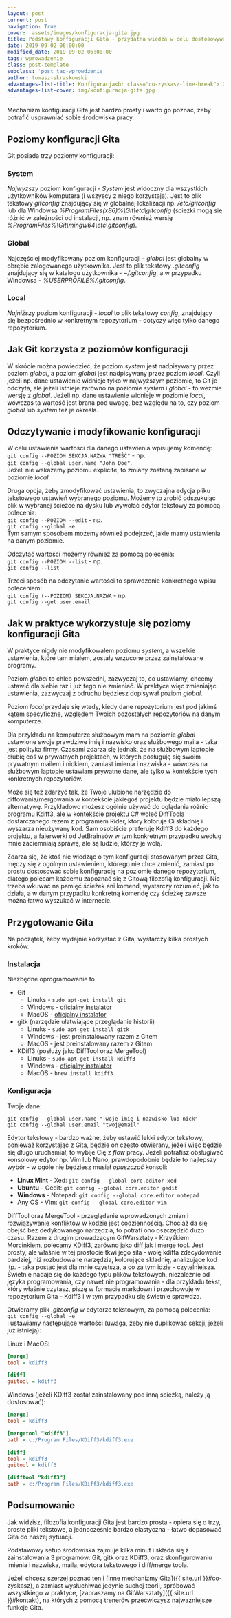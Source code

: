 ```yaml
---
layout: post
current: post
navigation: True
cover:  assets/images/konfiguracja-gita.jpg
title: Podstawy konfiguracji Gita - przydatna wiedza w celu dostosowywania środowisk
date: 2019-09-02 06:00:00
modified_date: 2019-09-02 06:00:00
tags: wprowadzenie
class: post-template
subclass: 'post tag-wprowdzenie'
author: tomasz-skraskowski
advantages-list-title: Konfiguracja<br class="co-zyskasz-line-break"> Gita
advantages-list-cover: img/konfiguracja-gita.jpg
---
```


Mechanizm konfiguracji Gita jest bardzo prosty i warto go poznać, żeby potrafić usprawniać sobie środowiska pracy.

## Poziomy konfiguracji Gita
Git posiada trzy poziomy konfiguracji:

### System
_Najwyższy_ poziom konfiguracji - _System_ jest widoczny dla wszystkich użytkowników komputera (i wszyscy z niego korzystają).
Jest to plik tekstowy _gitconfig_ znajdujący się w globalnej lokalizacji np. _/etc/gitconfig_ lub dla Windowsa _%ProgramFiles(x86)%\Git\etc\gitconfig_ (ścieżki mogą się różnić w zależności od instalacji, np. znam również wersję _%ProgramFiles%\Git\mingw64\etc\gitconfig_).

### Global
Najczęściej modyfikowany poziom konfiguracji - _global_ jest globalny w obrębie zalogowanego użytkownika.
Jest to plik tekstowy _.gitconfig_ znajdujący się w katalogu użytkownika - _~/.gitconfig_, a w przypadku Windowsa - _%USERPROFILE%/.gitconfig_.

### Local
_Najniższy_ poziom konfiguracji - _local_ to plik tekstowy _config_, znajdujący się bezpośrednio w konkretnym repozytorium - dotyczy więc tylko danego repozytorium.

## Jak Git korzysta z poziomów konfiguracji
W skrócie można powiedzieć, że poziom _system_ jest nadpisywany przez poziom _global_, a poziom _global_ jest nadpisywany przez poziom _local_.
Czyli jeżeli np. dane ustawienie widnieje tylko w najwyższym poziomie, to Git je odczyta, ale jeżeli istnieje zarówno na poziomie _system_ i _global_ - to weźmie wersję z _global_.
Jeżeli np. dane ustawienie widnieje w poziomie _local_, wówczas ta wartość jest brana pod uwagę, bez względu na to, czy poziom _global_ lub _system_ też je określa.

## Odczytywanie i modyfikowanie konfiguracji
W celu ustawienia wartości dla danego ustawienia wpisujemy komendę:  
`git config --POZIOM SEKCJA.NAZWA "TREŚĆ"` - np.  
`git config --global user.name "John Doe"`.  
Jeżeli nie wskażemy poziomu explicite, to zmiany zostaną zapisane w poziomie _local_.

Druga opcja, żeby zmodyfikować ustawienia, to zwyczajna edycja pliku tekstowego ustawień wybranego poziomu.
Możemy to zrobić odszukując plik w wybranej ścieżce na dysku lub wywołać edytor tekstowy za pomocą polecenia:  
`git config --POZIOM --edit` - np.  
`git config --global -e`  
Tym samym sposobem możemy również podejrzeć, jakie mamy ustawienia na danym poziomie.

Odczytać wartości możemy również za pomocą polecenia:  
`git config --POZIOM --list` - np.  
`git config --list`

Trzeci sposób na odczytanie wartości to sprawdzenie konkretnego wpisu poleceniem:  
`git config (--POZIOM) SEKCJA.NAZWA` - np.  
`git config --get user.email`

## Jak w praktyce wykorzystuje się poziomy konfiguracji Gita
W praktyce nigdy nie modyfikowałem poziomu _system_, a wszelkie ustawienia, które tam miałem, zostały wrzucone przez zainstalowane programy.

Poziom _global_ to chleb powszedni, zazwyczaj to, co ustawiamy, chcemy ustawić dla siebie raz i już tego nie zmieniać.
W praktyce więc zmieniając ustawienia, zazwyczaj z odruchu będziesz dopisywał poziom _global_.

Poziom _local_ przydaje się wtedy, kiedy dane repozytorium jest pod jakimś kątem specyficzne, względem Twoich pozostałych repozytoriów na danym komputerze.

Dla przykładu na komputerze służbowym mam na poziomie _global_ ustawione swoje prawdziwe imię i nazwisko oraz służbowego maila - taka jest polityka firmy.
Czasami zdarza się jednak, że na służbowym laptopie dłubię coś w prywatnych projektach, w których posługuję się swoim prywatnym mailem i nickiem, zamiast imienia i nazwiska - wówczas na służbowym laptopie ustawiam prywatne dane, ale tylko w kontekście tych konkretnych repozytoriów.

Może się też zdarzyć tak, że Twoje ulubione narzędzie do diffowania/mergowania w kontekście jakiegoś projektu będzie miało lepszą alternatywę.
Przykładowo możesz ogólnie używać do oglądania różnic programu Kdiff3, ale w kontekście projektu C# woleć DiffToola dostarczanego rezem z programem Rider, który koloruje Ci składnię i wyszarza nieużywany kod.
Sam osobiście preferuję Kdiff3 do każdego projektu, a fajerwerki od JetBrainsów w tym konkretnym przypadku według mnie zaciemniają sprawę, ale są ludzie, którzy je wolą.

Zdarza się, że ktoś nie wiedząc o tym konfiguracji stosowanym przez Gita, męczy się z ogólnym ustawieniem, którego nie chce zmienić, zamiast po prostu dostosować sobie konfigurację na poziomie danego repozytorium, dlatego polecam każdemu zapoznać się z Gitową filozofią konfiguracji.
Nie trzeba wkuwać na pamięć ścieżek ani komend, wystarczy rozumieć, jak to działa, a w danym przypadku konkretną komendę czy ścieżkę zawsze można łatwo wyszukać w internecie.

## Przygotowanie Gita
Na początek, żeby wydajnie korzystać z Gita, wystarczy kilka prostych kroków.

### Instalacja
Niezbędne oprogramowanie to
- Git
  - Linuks - `sudo apt-get install git`
  - Windows - <a href="https://git-scm.com/download/win" target="_blank">oficjalny instalator</a>
  - MacOS - <a href="https://git-scm.com/download/mac" target="_blank">oficjalny instalator</a>
- gitk (narzędzie ułatwiające przeglądanie historii)
  - Linuks - `sudo apt-get install gitk`
  - Windows - jest preinstalowany razem z Gitem
  - MacOS - jest preinstalowany razem z Gitem
- KDiff3 (posłuży jako DiffTool oraz MergeTool) 
  - Linuks - `sudo apt-get install kdiff3`
  - Windows - <a href="https://sourceforge.net/projects/kdiff3/" target="_blank">oficjalny instalator</a>
  - MacOS - `brew install kdiff3`

### Konfiguracja
Twoje dane:
```
git config --global user.name "Twoje imię i nazwisko lub nick"
git config --global user.email "twoj@email"
```
Edytor tekstowy - bardzo ważne, żeby ustawić lekki edytor tekstowy, ponieważ korzystając z Gita, będzie on często otwierany, jeżeli więc będzie się długo uruchamiał, to wybije Cię z _flow_  pracy.
Jeżeli potrafisz obsługiwać konsolowy edytor np. Vim lub Nano, prawdopodobnie będzie to najlepszy wybór - w ogóle nie będziesz musiał _opuszczać_ konsoli:
- **Linux Mint** - Xed: `git config --global core.editor xed`
- **Ubuntu** - Gedit: `git config --global core.editor gedit`
- **Windows** - Notepad: `git config --global core.editor notepad`
- Any OS - Vim: `git config --global core.editor vim`

DiffTool oraz MergeTool - przeglądanie wprowadzonych zmian i rozwiązywanie konfliktów w kodzie jest codziennością.
Chociaż da się obejść bez dedykowanego narzędzia, to potrafi ono oszczędzić dużo czasu. Razem z drugim prowadzącym GitWarsztaty - Krzyśkiem Morcinkiem, polecamy KDiff3, zarówno jako diff jak i merge tool.
Jest prosty, ale właśnie w tej prostocie tkwi jego siła - wolę kdiffa zdecydowanie bardziej, niż rozbudowane narzędzia, kolorujące składnię, analizujące kod itp. - taka postać jest dla mnie czystsza, a co za tym idzie - czytelniejsza.
Świetnie nadaje się do każdego typu plików tekstowych, niezależnie od języka programowania, czy nawet nie programowania - dla przykładu tekst, który właśnie czytasz, piszę w formacie markdown i przechowuję w repozytorium Gita - Kdiff3 i w tym przypadku się świetnie sprawdza.

Otwieramy plik _.gitconfig_ w edytorze tekstowym, za pomocą polecenia:  
`git config --global -e`  
i ustawiamy następujące wartości (uwaga, żeby nie duplikować sekcji, jeżeli już istnieją):

Linux i MacOS:
``` ini
[merge]
tool = kdiff3

[diff]
guitool = kdiff3
```

Windows (jeżeli KDiff3 został zainstalowany pod inną ścieżką, należy ją dostosować):
``` ini
[merge]
tool = kdiff3

[mergetool "kdiff3"]
path = c:/Program Files/KDiff3/kdiff3.exe

[diff]
tool = kdiff3
guitool = kdiff3

[difftool "kdiff3"]
path = c:/Program Files/KDiff3/kdiff3.exe
```

## Podsumowanie
Jak widzisz, filozofia konfiguracji Gita jest bardzo prosta - opiera się o trzy, proste pliki tekstowe, a jednocześnie bardzo elastyczna - łatwo dopasować Gita do naszej sytuacji.

Podstawowy setup środowiska zajmuje kilka minut i składa się z zainstalowania 3 programów: Git, gitk oraz KDiff3, oraz skonfigurowaniu imienia i nazwiska, maila, edytora tekstowego i diff/merge toola.

Jeżeli chcesz szerzej poznać ten i [inne mechanizmy Gita]({{ site.url }}#co-zyskasz), a zamiast wysłuchiwać jedynie suchej teorii, spróbować wszystkiego w praktyce, [zapraszamy na GitWarsztaty]({{ site.url }}#kontakt), na których z pomocą trenerów przećwiczysz najważniejsze funkcje Gita.
